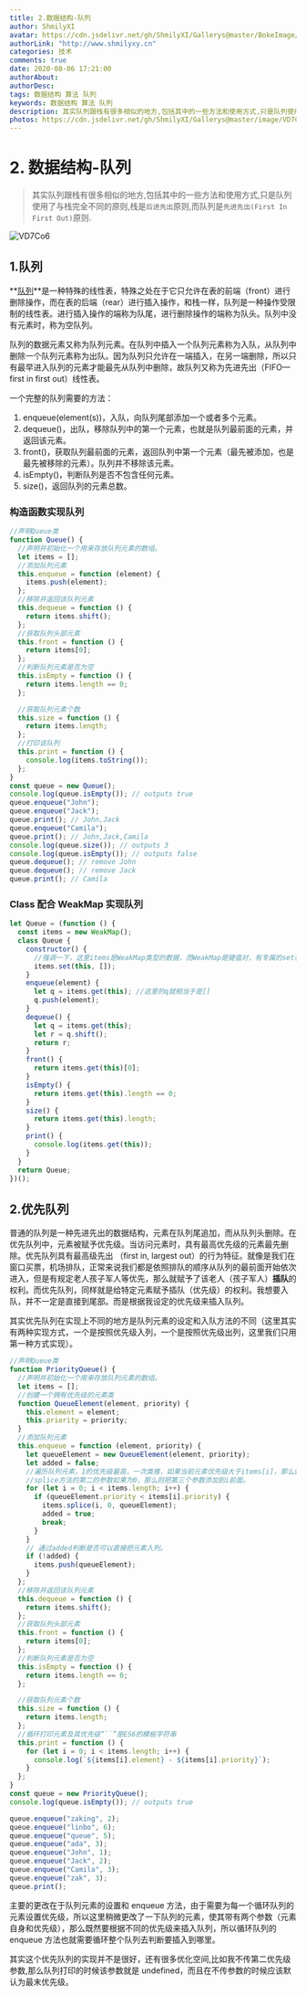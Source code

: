 ```yaml
---
title: 2.数据结构-队列
author: ShmilyXI
avatar: https://cdn.jsdelivr.net/gh/ShmilyXI/Gallerys@master/BokeImage/images/avatar.jpg
authorLink: "http://www.shmilyxy.cn"
categories: 技术
comments: true
date: 2020-08-06 17:21:00
authorAbout:
authorDesc:
tags: 数据结构 算法 队列
keywords: 数据结构 算法 队列
description: 其实队列跟栈有很多相似的地方,包括其中的一些方法和使用方式,只是队列使用了与栈完全不同的原则,栈是后进先出原则,而队列是先进先出(First In First Out)原则.
photos: https://cdn.jsdelivr.net/gh/ShmilyXI/Gallerys@master/image/VD7Co6.jpg
---
```


# 2. 数据结构-队列

> 其实队列跟栈有很多相似的地方,包括其中的一些方法和使用方式,只是队列使用了与栈完全不同的原则,栈是`后进先出`原则,而队列是`先进先出(First In First Out)`原则.

![VD7Co6](https://cdn.jsdelivr.net/gh/ShmilyXI/Gallerys@master/image/VD7Co6.jpg)

## 1.队列

**[队列](https://baike.baidu.com/item/队列/14580481?fr=aladdin)**是一种特殊的线性表，特殊之处在于它只允许在表的前端（front）进行删除操作，而在表的后端（rear）进行插入操作，和栈一样，队列是一种操作受限制的线性表。进行插入操作的端称为队尾，进行删除操作的端称为队头。队列中没有元素时，称为空队列。

队列的数据元素又称为队列元素。在队列中插入一个队列元素称为入队，从队列中删除一个队列元素称为出队。因为队列只允许在一端插入，在另一端删除，所以只有最早进入队列的元素才能最先从队列中删除，故队列又称为先进先出（FIFO—first in first out）线性表。

一个完整的队列需要的方法：

1. enqueue(element(s))，入队，向队列尾部添加一个或者多个元素。
2. dequeue()，出队，移除队列中的第一个元素，也就是队列最前面的元素，并返回该元素。
3. front()，获取队列最前面的元素，返回队列中第一个元素（最先被添加，也是最先被移除的元素）。队列并不移除该元素。
4. isEmpty()，判断队列是否不包含任何元素。
5. size()，返回队列的元素总数。

### 构造函数实现队列

```js
//声明Queue类
function Queue() {
  //声明并初始化一个用来存放队列元素的数组。
  let items = [];
  //添加队列元素
  this.enqueue = function (element) {
    items.push(element);
  };
  //移除并返回该队列元素
  this.dequeue = function () {
    return items.shift();
  };
  //获取队列头部元素
  this.front = function () {
    return items[0];
  };
  //判断队列元素是否为空
  this.isEmpty = function () {
    return items.length == 0;
  };

  //获取队列元素个数
  this.size = function () {
    return items.length;
  };
  //打印该队列
  this.print = function () {
    console.log(items.toString());
  };
}
const queue = new Queue();
console.log(queue.isEmpty()); // outputs true
queue.enqueue("John");
queue.enqueue("Jack");
queue.print(); // John,Jack
queue.enqueue("Camila");
queue.print(); // John,Jack,Camila
console.log(queue.size()); // outputs 3
console.log(queue.isEmpty()); // outputs false
queue.dequeue(); // remove John
queue.dequeue(); // remove Jack
queue.print(); // Camila
```

### Class 配合 WeakMap 实现队列

```js
let Queue = (function () {
  const items = new WeakMap();
  class Queue {
    constructor() {
      //强调一下，这里items是WeakMap类型的数据，而WeakMap是键值对，有专属的set和get方法来获取和设置值，　　　　　　　　//所以这里给this设置了[]，即以this为键名，[]为值，所以该方法形成的队列仍旧是对数组的操作
      items.set(this, []);
    }
    enqueue(element) {
      let q = items.get(this); //这里的q就相当于是[]
      q.push(element);
    }
    dequeue() {
      let q = items.get(this);
      let r = q.shift();
      return r;
    }
    front() {
      return items.get(this)[0];
    }
    isEmpty() {
      return items.get(this).length == 0;
    }
    size() {
      return items.get(this).length;
    }
    print() {
      console.log(items.get(this));
    }
  }
  return Queue;
})();
```

## 2.优先队列

普通的队列是一种先进先出的数据结构，元素在队列尾追加，而从队列头删除。在优先队列中，元素被赋予优先级。当访问元素时，具有最高优先级的元素最先删除。优先队列具有最高级先出 （first in, largest out）的行为特征。就像是我们在窗口买票，机场排队，正常来说我们都是依照排队的顺序从队列的最前面开始依次进入，但是有规定老人孩子军人等优先，那么就赋予了该老人（孩子军人）**插队**的权利。而优先队列，同样就是给特定元素赋予插队（优先级）的权利。我想要入队，并不一定是直接到尾部。而是根据我设定的优先级来插入队列。

其实优先队列在实现上不同的地方是队列元素的设定和入队方法的不同（这里其实有两种实现方式，一个是按照优先级入列，一个是按照优先级出列，这里我们只用第一种方式实现）。

```js
//声明Queue类
function PriorityQueue() {
  //声明并初始化一个用来存放队列元素的数组。
  let items = [];
  //创建一个拥有优先级的元素类
  function QueueElement(element, priority) {
    this.element = element;
    this.priority = priority;
  }
  //添加队列元素
  this.enqueue = function (element, priority) {
    let queueElement = new QueueElement(element, priority);
    let added = false;
    //遍历队列元素，1的优先级最高，一次类推，如果当前元素优先级大于items[i]，那么就把该元素放在items[i]前面。
    //splice方法的第二的参数如果为0，那么则把第三个参数添加到i前面。
    for (let i = 0; i < items.length; i++) {
      if (queueElement.priority < items[i].priority) {
        items.splice(i, 0, queueElement);
        added = true;
        break;
      }
    }
    // 通过added判断是否可以直接把元素入列。
    if (!added) {
      items.push(queueElement);
    }
  };
  //移除并返回该队列元素
  this.dequeue = function () {
    return items.shift();
  };
  //获取队列头部元素
  this.front = function () {
    return items[0];
  };
  //判断队列元素是否为空
  this.isEmpty = function () {
    return items.length == 0;
  };

  //获取队列元素个数
  this.size = function () {
    return items.length;
  };
  //循环打印元素及其优先级“``”是ES6的模板字符串
  this.print = function () {
    for (let i = 0; i < items.length; i++) {
      console.log(`${items[i].element} - ${items[i].priority}`);
    }
  };
}
const queue = new PriorityQueue();
console.log(queue.isEmpty()); // outputs true

queue.enqueue("zaking", 2);
queue.enqueue("linbo", 6);
queue.enqueue("queue", 5);
queue.enqueue("ada", 3);
queue.enqueue("John", 1);
queue.enqueue("Jack", 2);
queue.enqueue("Camila", 3);
queue.enqueue("zak", 3);
queue.print();
```

主要的更改在于队列元素的设置和 enqueue 方法，由于需要为每一个循环队列的元素设置优先级，所以这里稍微更改了一下队列的元素，使其带有两个参数（元素自身和优先级），那么既然要根据不同的优先级来插入队列，所以循环队列的 enqueue 方法也就需要循环整个队列去判断要插入到哪里。

其实这个优先队列的实现并不是很好，还有很多优化空间,比如我不传第二优先级参数,那么队列打印的时候该参数就是 undefined，而且在不传参数的时候应该默认为最末优先级。
